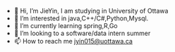 - 👋 Hi, I’m JieYin, I am studying in University of Ottawa
- 👀 I’m interested in java,C++/C#,Python,Mysql.
- 🌱 I’m currently learning spring,R,Go
- 💞️ I’m looking to a software/data intern summer
- 📫 How to reach me jyin015@uottawa.ca

<!---
LoveYouPikachu/LoveYouPikachu is a ✨ special ✨ repository because its `README.md` (this file) appears on your GitHub profile.
You can click the Preview link to take a look at your changes.
--->
